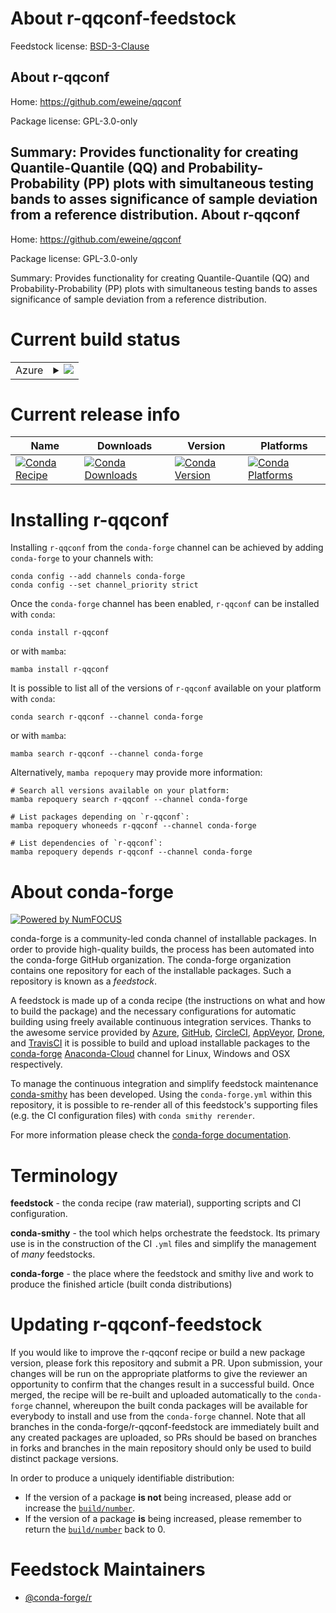 About r-qqconf-feedstock
========================

Feedstock license: [BSD-3-Clause](https://github.com/conda-forge/r-qqconf-feedstock/blob/main/LICENSE.txt)

About r-qqconf
--------------

Home: https://github.com/eweine/qqconf

Package license: GPL-3.0-only

Summary: Provides functionality for creating Quantile-Quantile (QQ) and Probability-Probability (PP) plots with simultaneous testing bands to asses significance of sample deviation from a reference distribution.
About r-qqconf
--------------

Home: https://github.com/eweine/qqconf

Package license: GPL-3.0-only

Summary: Provides functionality for creating Quantile-Quantile (QQ) and Probability-Probability (PP) plots with simultaneous testing bands to asses significance of sample deviation from a reference distribution.

Current build status
====================


<table>
    
  <tr>
    <td>Azure</td>
    <td>
      <details>
        <summary>
          <a href="https://dev.azure.com/conda-forge/feedstock-builds/_build/latest?definitionId=18547&branchName=main">
            <img src="https://dev.azure.com/conda-forge/feedstock-builds/_apis/build/status/r-qqconf-feedstock?branchName=main">
          </a>
        </summary>
        <table>
          <thead><tr><th>Variant</th><th>Status</th></tr></thead>
          <tbody><tr>
              <td>linux_64_r_base4.2</td>
              <td>
                <a href="https://dev.azure.com/conda-forge/feedstock-builds/_build/latest?definitionId=18547&branchName=main">
                  <img src="https://dev.azure.com/conda-forge/feedstock-builds/_apis/build/status/r-qqconf-feedstock?branchName=main&jobName=linux&configuration=linux%20linux_64_r_base4.2" alt="variant">
                </a>
              </td>
            </tr><tr>
              <td>linux_64_r_base4.3</td>
              <td>
                <a href="https://dev.azure.com/conda-forge/feedstock-builds/_build/latest?definitionId=18547&branchName=main">
                  <img src="https://dev.azure.com/conda-forge/feedstock-builds/_apis/build/status/r-qqconf-feedstock?branchName=main&jobName=linux&configuration=linux%20linux_64_r_base4.3" alt="variant">
                </a>
              </td>
            </tr><tr>
              <td>osx_64_r_base4.2</td>
              <td>
                <a href="https://dev.azure.com/conda-forge/feedstock-builds/_build/latest?definitionId=18547&branchName=main">
                  <img src="https://dev.azure.com/conda-forge/feedstock-builds/_apis/build/status/r-qqconf-feedstock?branchName=main&jobName=osx&configuration=osx%20osx_64_r_base4.2" alt="variant">
                </a>
              </td>
            </tr><tr>
              <td>osx_64_r_base4.3</td>
              <td>
                <a href="https://dev.azure.com/conda-forge/feedstock-builds/_build/latest?definitionId=18547&branchName=main">
                  <img src="https://dev.azure.com/conda-forge/feedstock-builds/_apis/build/status/r-qqconf-feedstock?branchName=main&jobName=osx&configuration=osx%20osx_64_r_base4.3" alt="variant">
                </a>
              </td>
            </tr><tr>
              <td>win_64</td>
              <td>
                <a href="https://dev.azure.com/conda-forge/feedstock-builds/_build/latest?definitionId=18547&branchName=main">
                  <img src="https://dev.azure.com/conda-forge/feedstock-builds/_apis/build/status/r-qqconf-feedstock?branchName=main&jobName=win&configuration=win%20win_64_" alt="variant">
                </a>
              </td>
            </tr>
          </tbody>
        </table>
      </details>
    </td>
  </tr>
</table>

Current release info
====================

| Name | Downloads | Version | Platforms |
| --- | --- | --- | --- |
| [![Conda Recipe](https://img.shields.io/badge/recipe-r--qqconf-green.svg)](https://anaconda.org/conda-forge/r-qqconf) | [![Conda Downloads](https://img.shields.io/conda/dn/conda-forge/r-qqconf.svg)](https://anaconda.org/conda-forge/r-qqconf) | [![Conda Version](https://img.shields.io/conda/vn/conda-forge/r-qqconf.svg)](https://anaconda.org/conda-forge/r-qqconf) | [![Conda Platforms](https://img.shields.io/conda/pn/conda-forge/r-qqconf.svg)](https://anaconda.org/conda-forge/r-qqconf) |

Installing r-qqconf
===================

Installing `r-qqconf` from the `conda-forge` channel can be achieved by adding `conda-forge` to your channels with:

```
conda config --add channels conda-forge
conda config --set channel_priority strict
```

Once the `conda-forge` channel has been enabled, `r-qqconf` can be installed with `conda`:

```
conda install r-qqconf
```

or with `mamba`:

```
mamba install r-qqconf
```

It is possible to list all of the versions of `r-qqconf` available on your platform with `conda`:

```
conda search r-qqconf --channel conda-forge
```

or with `mamba`:

```
mamba search r-qqconf --channel conda-forge
```

Alternatively, `mamba repoquery` may provide more information:

```
# Search all versions available on your platform:
mamba repoquery search r-qqconf --channel conda-forge

# List packages depending on `r-qqconf`:
mamba repoquery whoneeds r-qqconf --channel conda-forge

# List dependencies of `r-qqconf`:
mamba repoquery depends r-qqconf --channel conda-forge
```


About conda-forge
=================

[![Powered by
NumFOCUS](https://img.shields.io/badge/powered%20by-NumFOCUS-orange.svg?style=flat&colorA=E1523D&colorB=007D8A)](https://numfocus.org)

conda-forge is a community-led conda channel of installable packages.
In order to provide high-quality builds, the process has been automated into the
conda-forge GitHub organization. The conda-forge organization contains one repository
for each of the installable packages. Such a repository is known as a *feedstock*.

A feedstock is made up of a conda recipe (the instructions on what and how to build
the package) and the necessary configurations for automatic building using freely
available continuous integration services. Thanks to the awesome service provided by
[Azure](https://azure.microsoft.com/en-us/services/devops/), [GitHub](https://github.com/),
[CircleCI](https://circleci.com/), [AppVeyor](https://www.appveyor.com/),
[Drone](https://cloud.drone.io/welcome), and [TravisCI](https://travis-ci.com/)
it is possible to build and upload installable packages to the
[conda-forge](https://anaconda.org/conda-forge) [Anaconda-Cloud](https://anaconda.org/)
channel for Linux, Windows and OSX respectively.

To manage the continuous integration and simplify feedstock maintenance
[conda-smithy](https://github.com/conda-forge/conda-smithy) has been developed.
Using the ``conda-forge.yml`` within this repository, it is possible to re-render all of
this feedstock's supporting files (e.g. the CI configuration files) with ``conda smithy rerender``.

For more information please check the [conda-forge documentation](https://conda-forge.org/docs/).

Terminology
===========

**feedstock** - the conda recipe (raw material), supporting scripts and CI configuration.

**conda-smithy** - the tool which helps orchestrate the feedstock.
                   Its primary use is in the construction of the CI ``.yml`` files
                   and simplify the management of *many* feedstocks.

**conda-forge** - the place where the feedstock and smithy live and work to
                  produce the finished article (built conda distributions)


Updating r-qqconf-feedstock
===========================

If you would like to improve the r-qqconf recipe or build a new
package version, please fork this repository and submit a PR. Upon submission,
your changes will be run on the appropriate platforms to give the reviewer an
opportunity to confirm that the changes result in a successful build. Once
merged, the recipe will be re-built and uploaded automatically to the
`conda-forge` channel, whereupon the built conda packages will be available for
everybody to install and use from the `conda-forge` channel.
Note that all branches in the conda-forge/r-qqconf-feedstock are
immediately built and any created packages are uploaded, so PRs should be based
on branches in forks and branches in the main repository should only be used to
build distinct package versions.

In order to produce a uniquely identifiable distribution:
 * If the version of a package **is not** being increased, please add or increase
   the [``build/number``](https://docs.conda.io/projects/conda-build/en/latest/resources/define-metadata.html#build-number-and-string).
 * If the version of a package **is** being increased, please remember to return
   the [``build/number``](https://docs.conda.io/projects/conda-build/en/latest/resources/define-metadata.html#build-number-and-string)
   back to 0.

Feedstock Maintainers
=====================

* [@conda-forge/r](https://github.com/conda-forge/r/)

